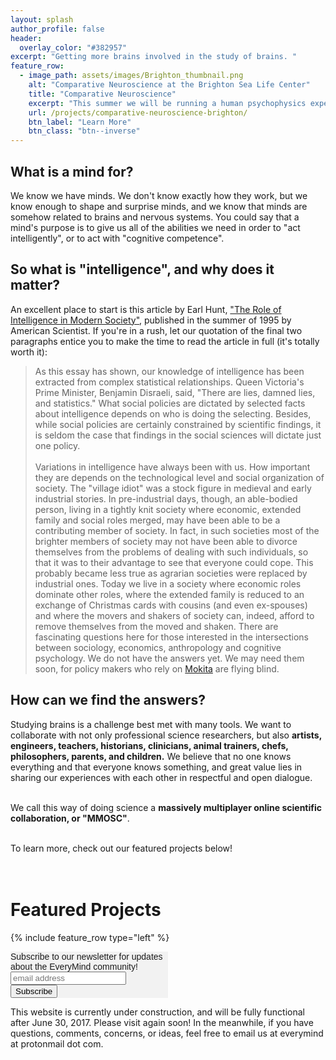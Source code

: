 ```yaml
---
layout: splash
author_profile: false
header:
  overlay_color: "#382957"
excerpt: "Getting more brains involved in the study of brains. "
feature_row:
  - image_path: assets/images/Brighton_thumbnail.png
    alt: "Comparative Neuroscience at the Brighton Sea Life Center"
    title: "Comparative Neuroscience"
    excerpt: "This summer we will be running a human psychophysics experiment as part of an exhibit at the Brighton Sea Life Center about comparative neuroscience research. You can contribute to this project both at the Sea Life Center or online!"
    url: /projects/comparative-neuroscience-brighton/
    btn_label: "Learn More"
    btn_class: "btn--inverse"
---
```

<h2> What is a mind for? </h2>

<p> We know we have minds. We don't know exactly how they work, but we know enough to shape and surprise minds, and we know that minds are somehow related to brains and nervous systems. You could say that a mind's purpose is to give us all of the abilities we need in order to "act intelligently", or to act with "cognitive competence".</p>

<h2>So what is "intelligence", and why does it matter? </h2>

<p> An excellent place to start is this article by Earl Hunt, <a href="http://www.psych.utoronto.ca/users/reingold/courses/intelligence/cache/Hunt-full.html">"The Role of Intelligence in Modern Society"</a>, published in the summer of 1995 by American Scientist. If you're in a rush, let our quotation of the final two paragraphs entice you to make the time to read the article in full (it's totally worth it): 
<blockquote cite="http://www.psych.utoronto.ca/users/reingold/courses/intelligence/cache/Hunt-full.html">
As this essay has shown, our knowledge of intelligence has been extracted from complex statistical relationships. Queen Victoria's Prime Minister, Benjamin Disraeli, said, "There are lies, damned lies, and statistics." What social policies are dictated by selected facts about intelligence depends on who is doing the selecting. Besides, while social policies are certainly constrained by scientific findings, it is seldom the case that findings in the social sciences will dictate just one policy. <br/><br/> Variations in intelligence have always been with us. How important they are depends on the technological level and social organization of society. The "village idiot" was a stock figure in medieval and early industrial stories. In pre-industrial days, though, an able-bodied person, living in a tightly knit society where economic, extended family and social roles merged, may have been able to be a contributing member of society. In fact, in such societies most of the brighter members of society may not have been able to divorce themselves from the problems of dealing with such individuals, so that it was to their advantage to see that everyone could cope. This probably became less true as agrarian societies were replaced by industrial ones. Today we live in a society where economic roles dominate other roles, where the extended family is reduced to an exchange of Christmas cards with cousins (and even ex-spouses) and where the movers and shakers of society can, indeed, afford to remove themselves from the moved and shaken. There are fascinating questions here for those interested in the intersections between sociology, economics, anthropology and cognitive psychology. We do not have the answers yet. We may need them soon, for policy makers who rely on <a href="https://en.wikipedia.org/wiki/Elephant_in_the_room#Similar">Mokita</a> are flying blind.
</blockquote>

<h2>How can we find the answers? </h2>

<p>Studying brains is a challenge best met with many tools. We want to collaborate with not only professional science researchers, but also <b>artists, engineers, teachers, historians, clinicians, animal trainers, chefs, philosophers, parents, and children.</b> We believe that no one knows everything and that everyone knows something, and great value lies in sharing our experiences with each other in respectful and open dialogue. <br/><br/>

We call this way of doing science a <b>massively multiplayer online scientific collaboration, or "MMOSC"</b>. <br/><br/>

To learn more, check out our featured projects below! <br/><br/><br/></p>

<h1> Featured Projects </h1>

{% include feature_row type="left" %}

<!-- Begin MailChimp Signup Form -->
<link href="//cdn-images.mailchimp.com/embedcode/horizontal-slim-10_7.css" rel="stylesheet" type="text/css">
<style type="text/css">
	#mc_embed_signup{background:#f2f2f2; clear:left; font:14px Oxygen,Helvetica,Arial,sans-serif; width:50%;}
	/* Add your own MailChimp form style overrides in your site stylesheet or in this style block.
	   We recommend moving this block and the preceding CSS link to the HEAD of your HTML file. */
</style>
<div id="mc_embed_signup">
<form action="//online.us16.list-manage.com/subscribe/post?u=eb2472695fd6c8a6c2291c528&amp;id=322b339266" method="post" id="mc-embedded-subscribe-form" name="mc-embedded-subscribe-form" class="validate" target="_blank" novalidate>
    <div id="mc_embed_signup_scroll">
	<label for="mce-EMAIL">Subscribe to our newsletter for updates about the EveryMind community!</label>
	<input type="email" value="" name="EMAIL" class="email" id="mce-EMAIL" placeholder="email address" required>
    <!-- real people should not fill this in and expect good things - do not remove this or risk form bot signups-->
    <div style="position: absolute; left: -5000px;" aria-hidden="true"><input type="text" name="b_eb2472695fd6c8a6c2291c528_322b339266" tabindex="-1" value=""></div>
    <div class="clear"><input type="submit" value="Subscribe" name="subscribe" id="mc-embedded-subscribe" class="button"></div>
    </div>
</form>
</div>

<!--End mc_embed_signup-->

<p>This website is currently under construction, and will be fully functional after June 30, 2017. Please visit again soon! In the meanwhile, if you have questions, comments, concerns, or ideas, feel free to email us at everymind at protonmail dot com. </p>

